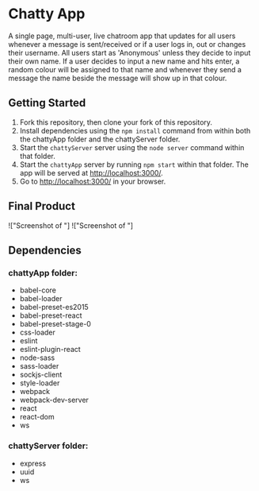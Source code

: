# Chatty App

A single page, multi-user, live chatroom app that updates for all users whenever a message is sent/received or if a user logs in, out or changes their username.  All users start as 'Anonymous' unless they decide to input their own name.  If a user decides to input a new name and hits enter, a random colour will be assigned to that name and whenever they send a message the name beside the message will show up in that colour.

## Getting Started

1. Fork this repository, then clone your fork of this repository.
2. Install dependencies using the `npm install` command from within both the chattyApp folder and the chattyServer folder.
3. Start the `chattyServer` server using the `node server` command within that folder.
4. Start the `chattyApp` server by running `npm start` within that folder.  The app will be served at <http://localhost:3000/>.
5. Go to <http://localhost:3000/> in your browser.

## Final Product

!["Screenshot of "]
!["Screenshot of "]

## Dependencies

### chattyApp folder:

* babel-core
* babel-loader
* babel-preset-es2015
* babel-preset-react
* babel-preset-stage-0
* css-loader
* eslint
* eslint-plugin-react
* node-sass
* sass-loader
* sockjs-client
* style-loader
* webpack
* webpack-dev-server
* react
* react-dom
* ws

### chattyServer folder:

* express
* uuid
* ws